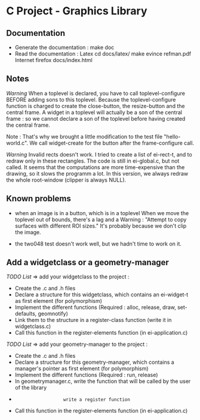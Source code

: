 
C Project - Graphics Library
============================

Documentation
-------------
* Generate the documentation :
	make doc
* Read the documentation :
Latex
    cd docs/latex/
    make
    evince refman.pdf 
Internet
    firefox docs/index.html


Notes
-----
*Warning*
When a toplevel is declared, you have to call toplevel-configure BEFORE adding sons to this toplevel.
Because the toplevel-configure function is charged to create the close-button, the resize-button and the central frame.
A widget in a toplevel will actually be a son of the central frame : so we cannot declare a son of the toplevel before having created the central frame.

Note : That's why we brought a little modification to the test file "hello-world.c". We call widget-create for the button
after the frame-configure call.

*Warning*
Invalid rects doesn't work. I tried to create a list of ei-rect-t, and to redraw only in these rectangles.
The code is still in ei-global.c, but not called. It seems that the computations are more time-expensive than the drawing, 
so it slows the programm a lot. In this version, we always redraw the whole root-window (clipper is always NULL).


Known problems
--------------
* when an image is in a button, which is in a toplevel
When we move the toplevel out of bounds, there's a lag and a Warning : "Attempt to copy surfaces with different ROI sizes."
It's probably because we don't clip the image.

* the two048 test doesn't work well, but we hadn't time to work on it.


Add a widgetclass or a geometry-manager
---------------------------------------
*TODO List* => add your widgetclass to the project :
* Create the .c and .h files
* Declare a structure for this widgetclass, which contains an ei-widget-t as first element (for polymorphism)
* Implement the different functions (Required : alloc, release, draw, set-defaults, geomnotify)
* Link them to the structure in a register-class function (write it in widgetclass.c)
* Call this function in the register-elements function (in ei-application.c)

*TODO List* => add your geometry-manager to the project :
* Create the .c and .h files
* Declare a structure for this geometry-manager, which contains a manager's pointer as first element (for polymorphism)
* Implement the different functions (Required : run, release)
* In geometrymanager.c, write the function that will be called by the user of the library
*						write a register function
* Call this function in the register-elements function (in ei-application.c)
